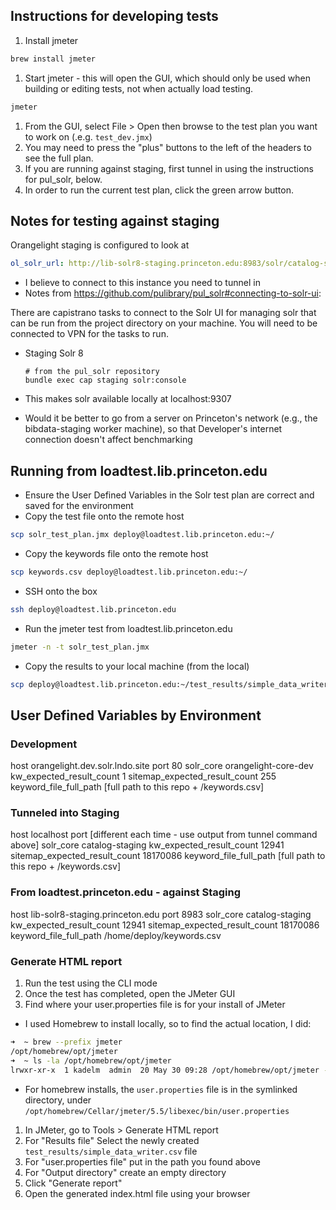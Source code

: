## Instructions for developing tests
1. Install jmeter
```bash
brew install jmeter 
```
1. Start jmeter - this will open the GUI, which should only be used when building or editing tests, not when actually load testing.
```bash
jmeter
```
1. From the GUI, select File > Open then browse to the test plan you want to work on (.e.g. `test_dev.jmx`)
1. You may need to press the "plus" buttons to the left of the headers to see the full plan.
1. If you are running against staging, first tunnel in using the instructions for pul_solr, below.
1. In order to run the current test plan, click the green arrow button.

## Notes for testing against staging
Orangelight staging is configured to look at
```yaml
ol_solr_url: http://lib-solr8-staging.princeton.edu:8983/solr/catalog-staging
```
* I believe to connect to this instance you need to tunnel in
* Notes from https://github.com/pulibrary/pul_solr#connecting-to-solr-ui:

There are capistrano tasks to connect to the Solr UI for managing solr that can be run from the project directory on your machine.  You will need to be connected to VPN for the tasks to run.

 * Staging Solr 8
   ```
   # from the pul_solr repository
   bundle exec cap staging solr:console
   ```
* This makes solr available locally at localhost:9307

* Would it be better to go from a server on Princeton's network (e.g., the bibdata-staging worker machine), so that Developer's internet connection doesn't affect benchmarking

## Running from loadtest.lib.princeton.edu
* Ensure the User Defined Variables in the Solr test plan are correct and saved for the environment
* Copy the test file onto the remote host
```bash
scp solr_test_plan.jmx deploy@loadtest.lib.princeton.edu:~/
```
* Copy the keywords file onto the remote host
```bash
scp keywords.csv deploy@loadtest.lib.princeton.edu:~/
```
* SSH onto the box
```bash
ssh deploy@loadtest.lib.princeton.edu
```
* Run the jmeter test from loadtest.lib.princeton.edu
```bash
jmeter -n -t solr_test_plan.jmx
```
* Copy the results to your local machine (from the local)
```bash
scp deploy@loadtest.lib.princeton.edu:~/test_results/simple_data_writer.csv ./test_results
```
## User Defined Variables by Environment
### Development
host orangelight.dev.solr.lndo.site
port 80
solr_core orangelight-core-dev
kw_expected_result_count 1
sitemap_expected_result_count 255
keyword_file_full_path [full path to this repo + /keywords.csv]

### Tunneled into Staging
host localhost
port [different each time - use output from tunnel command above]
solr_core catalog-staging
kw_expected_result_count 12941
sitemap_expected_result_count 18170086
keyword_file_full_path [full path to this repo + /keywords.csv]

### From loadtest.princeton.edu - against Staging
host lib-solr8-staging.princeton.edu
port 8983
solr_core catalog-staging
kw_expected_result_count 12941
sitemap_expected_result_count 18170086
keyword_file_full_path /home/deploy/keywords.csv

### Generate HTML report
1. Run the test using the CLI mode
1. Once the test has completed, open the JMeter GUI
1. Find where your user.properties file is for your install of JMeter
  * I used Homebrew to install locally, so to find the actual location, I did:
  ```bash
  ➜  ~ brew --prefix jmeter
/opt/homebrew/opt/jmeter
➜  ~ ls -la /opt/homebrew/opt/jmeter
lrwxr-xr-x  1 kadelm  admin  20 May 30 09:28 /opt/homebrew/opt/jmeter -> ../Cellar/jmeter/5.5
  ```
  * For homebrew installs, the `user.properties` file is in the symlinked directory, under `/opt/homebrew/Cellar/jmeter/5.5/libexec/bin/user.properties`
1. In JMeter, go to Tools > Generate HTML report
  1. For "Results file" Select the newly created `test_results/simple_data_writer.csv` file
  1. For "user.properties file" put in the path you found above
  1. For "Output directory" create an empty directory
  1. Click "Generate report"
1. Open the generated index.html file using your browser
